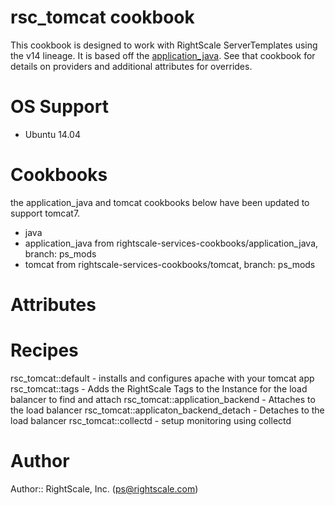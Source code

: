 # rsc_tomcat cookbook
This cookbook is designed to work with RightScale ServerTemplates using the v14 lineage.
It is based off the [application_java](https://github.com/poise/application_java).  See that 
cookbook for details on providers and additional attributes for overrides. 

# OS Support
* Ubuntu 14.04

# Cookbooks
the application_java and tomcat cookbooks below have been updated to support tomcat7.  
* java 
* application_java from rightscale-services-cookbooks/application_java, branch: ps_mods
* tomcat from rightscale-services-cookbooks/tomcat, branch: ps_mods

# Attributes



# Recipes
rsc_tomcat::default - installs and configures apache with your tomcat app
rsc_tomcat::tags - Adds the RightScale Tags to the Instance for the load balancer to find 
and attach
rsc_tomcat::application_backend - Attaches to the load balancer
rsc_tomcat::applicaton_backend_detach - Detaches to the load balancer
rsc_tomcat::collectd - setup monitoring using collectd

# Author
Author:: RightScale, Inc. (<ps@rightscale.com>)
